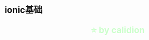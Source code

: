 <!-- 

$theme: gaia
template: gaia

-->

ionic基础<p style="text-align:right;font-size:28px;margin-right:50px;color:#cFc;">:star: by calidion</p>
===